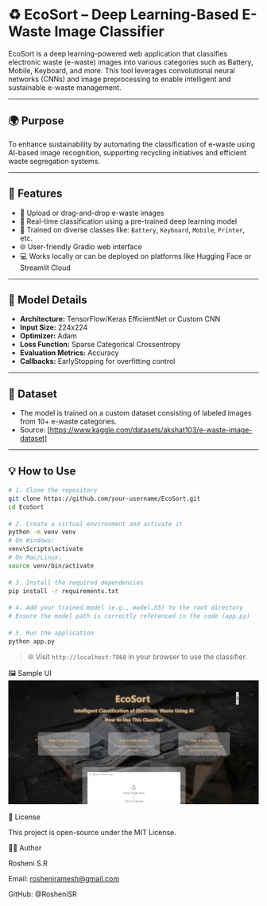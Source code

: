 # ♻️ EcoSort – Deep Learning-Based E-Waste Image Classifier

EcoSort is a deep learning-powered web application that classifies electronic waste (e-waste) images into various categories such as Battery, Mobile, Keyboard, and more. This tool leverages convolutional neural networks (CNNs) and image preprocessing to enable intelligent and sustainable e-waste management.

---

## 🌍 Purpose

To enhance sustainability by automating the classification of e-waste using AI-based image recognition, supporting recycling initiatives and efficient waste segregation systems.

---

## 🚀 Features

- 📸 Upload or drag-and-drop e-waste images  
- 🤖 Real-time classification using a pre-trained deep learning model  
- 🧠 Trained on diverse classes like: `Battery`, `Keyboard`, `Mobile`, `Printer`, etc.  
- 🌐 User-friendly Gradio web interface  
- 💻 Works locally or can be deployed on platforms like Hugging Face or Streamlit Cloud

---

## 🧠 Model Details

- **Architecture:** TensorFlow/Keras EfficientNet or Custom CNN  
- **Input Size:** 224x224  
- **Optimizer:** Adam  
- **Loss Function:** Sparse Categorical Crossentropy  
- **Evaluation Metrics:** Accuracy  
- **Callbacks:** EarlyStopping for overfitting control

---

## 📁 Dataset

- The model is trained on a custom dataset consisting of labeled images from 10+ e-waste categories.
- Source: [https://www.kaggle.com/datasets/akshat103/e-waste-image-dataset]

---

## 💡 How to Use

```bash
# 1. Clone the repository
git clone https://github.com/your-username/EcoSort.git
cd EcoSort

# 2. Create a virtual environment and activate it
python -m venv venv
# On Windows:
venv\Scripts\activate
# On Mac/Linux:
source venv/bin/activate

# 3. Install the required dependencies
pip install -r requirements.txt

# 4. Add your trained model (e.g., model.h5) to the root directory
# Ensure the model path is correctly referenced in the code (app.py)

# 5. Run the application
python app.py
```

> 🌐 Visit `http://localhost:7860` in your browser to use the classifier.


🖼️ Sample UI
![image alt](https://github.com/RosheniSR/EcoSort/blob/8839923e64ff625f03fd38bde63e1987f740f1ea/Screenshot%202025-06-21%20160715.png)

📄 License

This project is open-source under the MIT License.


👨‍💻 Author

Rosheni S.R

Email: rosheniramesh@gmail.com

GitHub: @RosheniSR





